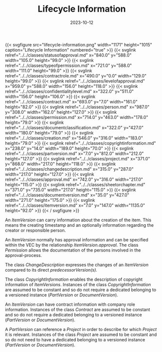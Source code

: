 ﻿---
title: Lifecycle Information
toc: false
type: specs
layout: diagram
date: "2023-10-12"
draft: false
specification: VEC
version: 2.1.0
documentType: "Recommendation"
elementType: Diagram
classes:
  - StatusOfApproval
  - TypeOfPermission
  - ContractRole
  - LevelOfApproval
  - ConfidentialityLevel
  - Contract
  - Person
  - Permission
  - DocumentClassification
  - Creation
  - CopyrightInformation
  - PartVersion
  - Project
  - ChangeDescription
  - Approval
  - SheetOrChapter
  - DocumentVersion
  - ItemVersion
menu:
  VEC-2.1.0:    
    parent: pdm-information
    identifier: pdm-information/lifecycle-information
    weight: 1003001 

# Prev/next pager order (if `docs_section_pager` enabled in `params.toml`)
weight: 1003001
---
{{< svgfigure src="lifecycle-information.png" width="1171" height="1015" caption="Lifecycle Information" numbered="true" >}}
  {{< svglink relref="../../classes/statusofapproval.md" x="840.0" y="588.0" width="105.0" height="99.0" >}}
  {{< svglink relref="../../classes/typeofpermission.md" x="721.0" y="588.0" width="111.0" height="99.0" >}}
  {{< svglink relref="../../classes/contractrole.md" x="490.0" y="0.0" width="129.0" height="99.0" >}}
  {{< svglink relref="../../classes/levelofapproval.md" x="959.0" y="588.0" width="156.0" height="118.0" >}}
  {{< svglink relref="../../classes/confidentialitylevel.md" x="322.0" y="511.0" width="156.0" height="106.0" >}}
  {{< svglink relref="../../classes/contract.md" x="693.0" y="7.0" width="161.0" height="82.0" >}}
  {{< svglink relref="../../classes/person.md" x="987.0" y="308.0" width="162.0" height="127.0" >}}
  {{< svglink relref="../../classes/permission.md" x="714.0" y="463.0" width="178.0" height="79.0" >}}
  {{< svglink relref="../../classes/documentclassification.md" x="322.0" y="427.0" width="180.0" height="79.0" >}}
  {{< svglink relref="../../classes/creation.md" x="546.0" y="316.0" width="183.0" height="79.0" >}}
  {{< svglink relref="../../classes/copyrightinformation.md" x="238.0" y="14.0" width="189.0" height="70.0" >}}
  {{< svglink relref="../../classes/partversion.md" x="7.0" y="812.0" width="212.0" height="127.0" >}}
  {{< svglink relref="../../classes/project.md" x="371.0" y="868.0" width="217.0" height="118.0" >}}
  {{< svglink relref="../../classes/changedescription.md" x="315.0" y="287.0" width="217.0" height="127.0" >}}
  {{< svglink relref="../../classes/approval.md" x="742.0" y="316.0" width="217.0" height="115.0" >}}
  {{< svglink relref="../../classes/sheetorchapter.md" x="371.0" y="735.0" width="217.0" height="115.0" >}}
  {{< svglink relref="../../classes/documentversion.md" x="35.0" y="427.0" width="271.0" height="175.0" >}}
  {{< svglink relref="../../classes/itemversion.md" x="7.0" y="147.0" width="1135.0" height="92.0" >}}
{{< / svgfigure >}}
<p> An <i>ItemVersion</i> can carry information about the creation of the item. This means the creating timestamp and an optionally information regarding the creator or responsible person.     </p>      <p> An <i>ItemVersion</i> normally has approval information and can be specified within the VEC by the relationship <i>ItemVersion.approval</i>. The class <i>Permission</i> allows the documentation of the persons involved in the approval-process.     </p>      <p> The class <i>ChangeDescription</i> expresses the changes of an <i>ItemVersion</i> compared to its direct <i>predecessorVersion(s).</i>     </p>      <p> The class <i>CopyrightInformation</i> enables the description of copyright information of <i>ItemVersions</i>. Instances of the class <i>CopyrightInformation</i> are assumed to be constant and so do not require a dedicated belonging to a versioned instance (<i>PartVersion</i> or <i>DocumentVersion</i>).     </p>      <p> An <i>ItemVersion</i> can have contract information with company role information. Instances of the class <i>Contract</i> are assumed to be constant and so do not require a dedicated belonging to a versioned instance (<i>PartVersion</i> or <i>DocumentVersion</i>).     </p>      <p> A <i>PartVersion</i> can reference a <i>Project</i> in order to describe for which <i>Project</i> it is relevant. Instances of the class <i>Project</i> are assumed to be constant and so do not need to have a dedicated belonging to a versioned instance (<i>PartVersion</i> or <i>DocumentVersion</i>).      </p>